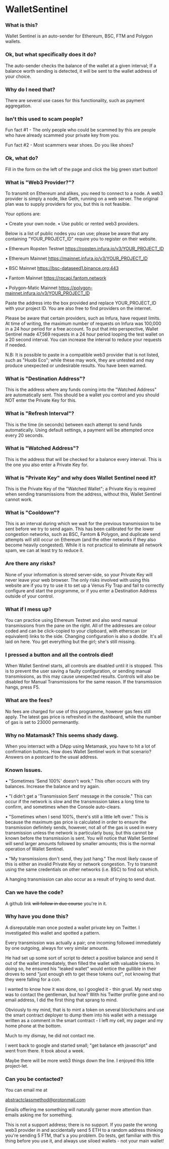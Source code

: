 # WalletSentinel

### What is this?
Wallet Sentinel is an auto-sender for Ethereum, BSC, FTM and Polygon wallets.

### Ok, but what specifically does it do?
The auto-sender checks the balance of the wallet at a given interval; If a balance worth sending is detected, it will be sent to the wallet address of your choice.

### Why do I need that?
There are several use cases for this functionality, such as payment aggregation.

### Isn't this used to scam people?
Fun fact #1 - The only people who could be scammed by this are people who have already scammed your private key from you.

Fun fact #2 - Most scammers wear shoes. Do you like shoes?

### Ok, what do?
Fill in the form on the left of the page and click the big green start button!

### What is "Web3 Provider?"?
To transmit on Ethereum and alikes, you need to connect to a node. A web3 provider is simply a node, like Geth, running on a web server. The original plan was to supply providers for you, but this is not feasible.

Your options are:

• Create your own node.
• Use public or rented web3 providers.

Below is a list of public nodes you can use; please be aware that any containing "YOUR_PROJECT_ID" require you to register on their website.

• Ethereum Ropsten Testnet
https://ropsten.infura.io/v3/YOUR_PROJECT_ID

• Ethereum Mainnet
https://mainnet.infura.io/v3/YOUR_PROJECT_ID

• BSC Mainnet
https://bsc-dataseed1.binance.org:443

• Fantom Mainnet
https://rpcapi.fantom.network

• Polygon-Matic Mainnet
https://polygon-mainnet.infura.io/v3/YOUR_PROJECT_ID

Paste the address into the box provided and replace YOUR_PROJECT_ID with your project ID. You are also free to find providers on the internet.

Please be aware that certain providers, such as Infura, have request limits. At time of writing, the maximum number of requests on Infura was 100,000 in a 24 hour period for a free account. To put that into perspective, Wallet Sentinel made 47,569 requests in a 24 hour period looping the test wallet on a 20 second interval. You can increase the interval to reduce your requests if needed.

N.B: It is possible to paste in a compatible web3 provider that is not listed, such as "Huobi Eco"; while these may work, they are untested and may produce unexpected or undesirable results. You have been warned.

### What is "Destination Address"?
This is the address where any funds coming into the "Watched Address" are automatically sent. This should be a wallet you control and you should NOT enter the Private Key for this.

### What is "Refresh Interval"?
This is the time (in seconds) between each attempt to send funds automatically. Using default settings, a payment will be attempted once every 20 seconds.

### What is "Watched Address"?
This is the address that will be checked for a balance every interval. This is the one you also enter a Private Key for.

### What is "Private Key" and why does Wallet Sentinel need it?
This is the Private Key of the "Watched Wallet"; a Private Key is required when sending transmissions from the address, without this, Wallet Sentinel cannot work.

### What is "Cooldown"?
This is an interval during which we wait for the previous transmission to be sent before we try to send again. This has been calibrated for the lower congestion networks, such as BSC, Fantom & Polygon, and duplicate send attempts will still occur on Ethereum (and the other networks if they also become heavily congested). While it is not practical to eliminate all network spam, we can at least try to reduce it.

### Are there any risks?
None of your information is stored server-side, so your Private Key will never leave your web browser. The only risks involved with using this website are if you try to use it to set up a Venus Fly Trap and fail to correctly configure and start the programme, or if you enter a Destination Address outside of your control.

### What if I mess up?
You can practice using Ethereum Testnet and also send manual transmissions from the pane on the right.
All of the addresses are colour coded and can be click-copied to your clipboard, with etherscan (or equivalent) links to the side. Changing configuration is also a doddle. It's all laid on here. You get everything but the girl; she's still missing.

### I pressed a button and all the controls died!
When Wallet Sentinel starts, all controls are disabled until it is stopped. This is to prevent the user saving a faulty configuration, or sending manual transmissions, as this may cause unexpected results. Controls will also be disabled for Manual Transmissions for the same reason. If the transmission hangs, press F5.

### What are the fees?
No fees are charged for use of this programme, however gas fees still apply. The latest gas price is refreshed in the dashboard, while the number of gas is set to 23000 permenantly.

### Why no Matamask? This seems shady dawg.
When you interract with a DApp using Metamask, you have to hit a lot of confirmation buttons. How does Wallet Sentinel work in that scenario? Answers on a postcard to the usual address.

### Known Issues.
• "Sometimes 'Send 100%' doesn't work."
This often occurs with tiny balances. Increase the balance and try again.

• "I didn't get a 'Transmission Sent' message in the console."
This can occur if the network is slow and the transmission takes a long time to confirm, and sometimes when the Console auto-clears.

• "Sometimes when I send 100%, there's still a little left over."
This is because the maximum gas price is calculated in order to ensure the transmission definitely sends, however, not all of the gas is used in every transmission unless the network is particularly busy, but this cannot be known before the transmission is sent. You will notice that Wallet Sentinel will send larger amounts followed by smaller amounts; this is the normal operation of Wallet Sentinel.

• "My transmissions don't send, they just hang."
The most likely cause of this is either an invalid Private Key or network congestion. Try to transmit using the same credentials on other networks (i.e. BSC) to find out which.

A hanging transmission can also occur as a result of trying to send dust.


### Can we have the code?
A github link <s>will follow in due course</s> you're in it.

### Why have you done this?
A disreputable man once posted a wallet private key on Twitter. I investigated this wallet and spotted a pattern.

Every transmission was actually a pair; one incoming followed immediately by one outgoing, always for very similar amounts.

He had set up some sort of script to detect a positive balance and send it out of the wallet immediately, then filled the wallet with valuable tokens. In doing so, he ensured his "leaked wallet" would entice the gullible in their droves to send "just enough eth to get these tokens out", not knowing that they were falling for a con.

I wanted to know how it was done, so I googled it - thin gruel. My next step was to contact the gentleman, but how? With his Twitter profile gone and no email address, I did the first thing that sprang to mind.

Obviously to my mind, that is to mint a token on several blockchains and use the smart contract deployer to dump them into his wallet with a message written as a comment in the smart contract - I left my cell, my pager and my home phone at the bottom.

Much to my dismay, he did not contact me.

I went back to google and started small; "get balance eth javascript" and went from there. It took about a week.

Maybe there will be more web3 things down the line. I enjoyed this little project-let.

### Can you be contacted?
You can email me at

abstractclassmethod@protonmail.com

Emails offering me something will naturally garner more attention than emails asking me for something.

This is not a support address; there is no support. 
If you paste the wrong web3 provider in and accidentally send 5 ETH to a random address thinking you're sending 5 FTM, that's a you problem. 
Do tests, get familiar with this thing before you use it, and always use siloed wallets - not your main wallet!
